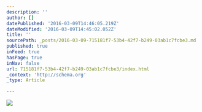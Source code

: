 ```yaml
---
description: ''
author: []
datePublished: '2016-03-09T14:46:05.219Z'
dateModified: '2016-03-09T14:45:02.052Z'
title: ''
sourcePath: _posts/2016-03-09-715181f7-53b4-42f7-b249-03ab1c7fcbe3.md
published: true
inFeed: true
hasPage: true
inNav: false
url: 715181f7-53b4-42f7-b249-03ab1c7fcbe3/index.html
_context: 'http://schema.org'
_type: Article

---
```

![](https://the-grid-user-content.s3-us-west-2.amazonaws.com/24bbe9b9-2d38-49d1-94ec-c61905941b08.png)